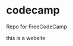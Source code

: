 # codecamp
Repo for FreeCodeCamp

<HTML>
  <title> this is the title </title>
  
  <body>
    this is a website
  </body>
  </html>
